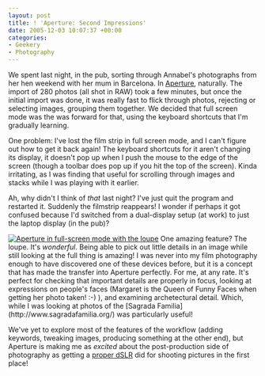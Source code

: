 ```yaml
---
layout: post
title: ! 'Aperture: Second Impressions'
date: 2005-12-03 10:07:37 +00:00
categories:
- Geekery
- Photography
---
```

We spent last night, in the pub, sorting through Annabel's photographs from her hen weekend with her mum in Barcelona.  In [Aperture](http://www.apple.com/aperture/), naturally.  The import of 280 photos (all shot in RAW) took a few minutes, but once the initial import was done, it was really fast to flick through photos, rejecting or selecting images, grouping them together.  We decided that full screen mode was the was forward for that, using the keyboard shortcuts that I'm gradually learning.

One problem:  I've lost the film strip in full screen mode, and I can't figure out how to get it back again!  The keyboard shortcuts for it aren't changing its display, it doesn't pop up when I push the mouse to the edge of the screen (though a toolbar does pop up if you hit the top of the screen).  Kinda irritating, as I was finding that useful for scrolling through images and stacks while I was playing with it earlier.

Ah, why didn't I think of <em>that</em> last night?  I've just quit the program and restarted it.  Suddenly the filmstrip reappears!  I wonder if perhaps it got confused because I'd switched from a dual-display setup (at work) to just the laptop display (in the pub)?

<p><a href="http://woss.name/wp-content/Fullscreenloupe.jpg"><img src='http://woss.name/wp-content/thumb-Fullscreenloupe.jpg' alt='Aperture in full-screen mode with the loupe' class="alignright" /></a> One amazing feature?  The loupe.  It's <em>wonderful</em>.  Being able to pick out little details in an image while still looking at the full thing is amazing!  I was never into my film photography enough to have discovered one of these devices before, but it is a concept that has made the transfer into Aperture perfectly.  For me, at any rate.  It's perfect for checking that important details are properly in focus, looking at expressions on people's faces (Margaret is the Queen of Funny Faces when getting her photo taken! :-) ), and examining archetectural detail.  Which, while I was looking at photos of the [Sagrada Familia](http://www.sagradafamilia.org/) was particularly useful!</p>

We've yet to explore most of the features of the workflow (adding keywords, tweaking images, producing something at the other end), but Aperture is making me as <em>excited</em> about the post-production side of photography as getting a [proper dSLR](http://woss.name/2005/08/13/my-photography-kit/) did for shooting pictures in the first place!
